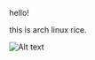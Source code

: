 hello!

this is arch linux rice.

![Alt text](https://raw.githubusercontent.com/sadparadiseinhell/pictures/master/teal.png?token=AEFL6DAX43TGM24WPYB5EEK5I4O3I)
